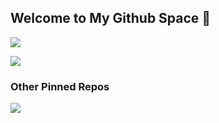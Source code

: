 ## Welcome to My Github Space 👋

![](https://github-readme-stats.vercel.app/api?username=highestop&show_icons=true)

![](https://github-readme-stats.vercel.app/api/top-langs/?username=highestop&layout=compact)

### Other Pinned Repos

![](https://github-readme-stats.vercel.app/api/pin?username=daily-reading&repo=daily-reading)
